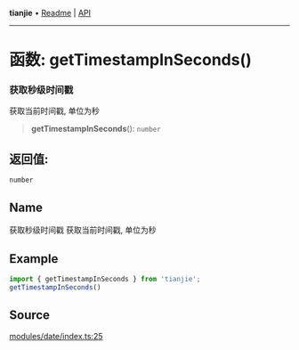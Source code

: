 **tianjie** • [Readme](../README.md) \| [API](../globals.md)

***

# 函数: getTimestampInSeconds()

### 获取秒级时间戳
获取当前时间戳, 单位为秒

<a id="undefined" name="undefined"></a>

> **getTimestampInSeconds**(): `number`

## 返回值:

`number`

## Name

获取秒级时间戳
获取当前时间戳, 单位为秒

## Example

``` ts
import { getTimestampInSeconds } from 'tianjie';
getTimestampInSeconds()
```

## Source

[modules/date/index.ts:25](https://github.com/hacxy/tianjie/blob/d8e0c69da942f3f57ac0eaed6b9408be5dbb0c36/src/modules/date/index.ts#L25)
